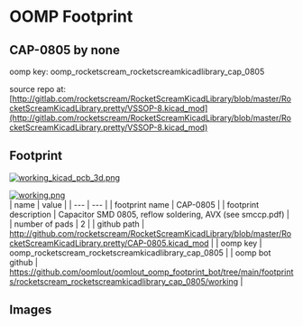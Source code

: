 # OOMP Footprint  
## CAP-0805  by none  
  
oomp key: oomp_rocketscream_rocketscreamkicadlibrary_cap_0805  
  
source repo at: [http://gitlab.com/rocketscream/RocketScreamKicadLibrary/blob/master/RocketScreamKicadLibrary.pretty/VSSOP-8.kicad_mod](http://gitlab.com/rocketscream/RocketScreamKicadLibrary/blob/master/RocketScreamKicadLibrary.pretty/VSSOP-8.kicad_mod)  
## Footprint  
  
[![working_kicad_pcb_3d.png](working_kicad_pcb_3d_600.png)](working_kicad_pcb_3d.png)  
  
[![working.png](working_600.png)](working.png)  
| name | value | 
| --- | --- | 
| footprint name | CAP-0805 | 
| footprint description | Capacitor SMD 0805, reflow soldering, AVX (see smccp.pdf) | 
| number of pads | 2 | 
| github path | http://github.com/rocketscream/RocketScreamKicadLibrary/blob/master/RocketScreamKicadLibrary.pretty/CAP-0805.kicad_mod | 
| oomp key | oomp_rocketscream_rocketscreamkicadlibrary_cap_0805 | 
| oomp bot github | https://github.com/oomlout/oomlout_oomp_footprint_bot/tree/main/footprints/rocketscream_rocketscreamkicadlibrary_cap_0805/working | 
## Images  
